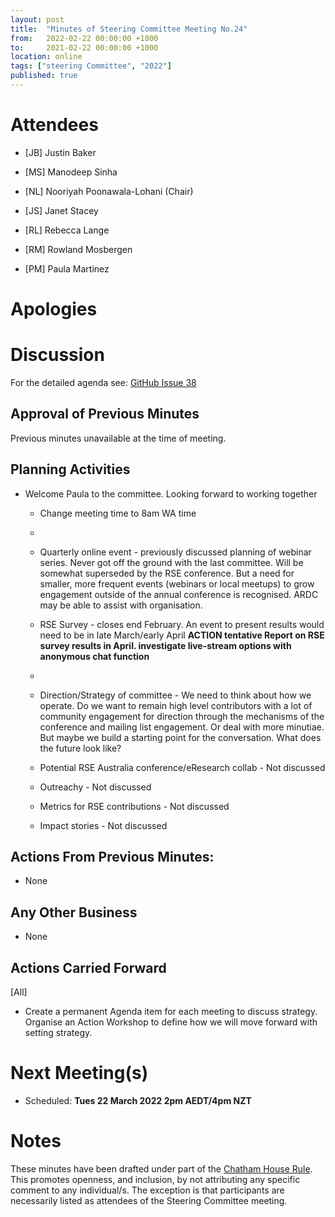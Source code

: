 ```yaml
---
layout: post
title:  "Minutes of Steering Committee Meeting No.24"
from:   2022-02-22 00:00:00 +1000    
to:     2021-02-22 00:00:00 +1000    
location: online
tags: ["steering Committee", "2022"]
published: true                     
---
```


# Attendees

-   [JB] Justin Baker

-   [MS] Manodeep Sinha

-   [NL] Nooriyah Poonawala-Lohani (Chair)

-   [JS] Janet Stacey

-   [RL] Rebecca Lange

-   [RM] Rowland Mosbergen

-   [PM] Paula Martinez

# Apologies

# Discussion

For the detailed agenda see: [GitHub Issue
38](https://github.com/rse-aunz/organisation/issues/38)

## Approval of Previous Minutes

Previous minutes unavailable at the time of meeting.

## Planning Activities

-   Welcome Paula to the committee. Looking forward to working together

    -   Change meeting time to 8am WA time

    -   

    -   Quarterly online event - previously discussed planning of webinar
        series. Never got off the ground with the last committee. Will be
        somewhat superseded by the RSE conference. But a need for smaller, more
        frequent events (webinars or local meetups) to grow engagement outside
        of the annual conference is recognised. ARDC may be able to assist with
        organisation.

    -   RSE Survey - closes end February. An event to present results would need
        to be in late March/early April **ACTION tentative Report on RSE survey
        results in April. investigate live-stream options with anonymous chat
        function**

    -   

    -   Direction/Strategy of committee - We need to think about how we operate.
        Do we want to remain high level contributors with a lot of community
        engagement for direction through the mechanisms of the conference and
        mailing list engagement. Or deal with more minutiae. But maybe we build
        a starting point for the conversation. What does the future look like?

    -   Potential RSE Australia conference/eResearch collab - Not discussed

    -   Outreachy - Not discussed

    -   Metrics for RSE contributions - Not discussed

    -   Impact stories - Not discussed

## Actions From Previous Minutes:

-   None

## Any Other Business

-   None

## Actions Carried Forward

[All]

-   Create a permanent Agenda item for each meeting to discuss strategy.
    Organise an Action Workshop to define how we will move forward with setting
    strategy.

# Next Meeting(s)

-   Scheduled: **Tues 22 March 2022 2pm AEDT/4pm NZT**

# Notes

These minutes have been drafted under part of the [Chatham House
Rule](https://www.chathamhouse.org/chatham-house-rule). This promotes openness,
and inclusion, by not attributing any specific comment to any individual/s. The
exception is that participants are necessarily listed as attendees of the
Steering Committee meeting.
